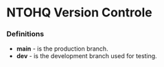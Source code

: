 # NTOHQ Version Controle
### Definitions
* **main** - is the production branch.
* **dev**  - is the development branch used for testing.